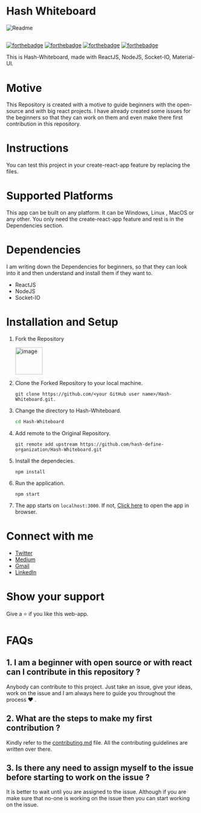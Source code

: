 # Hash Whiteboard

![Readme](https://user-images.githubusercontent.com/71627983/155388880-94d514ee-749c-4f4c-b9ac-e27aa4e53094.jpeg)

<!-- ![image](https://user-images.githubusercontent.com/71627983/151830403-a00d5cf5-9908-4e50-8b01-66cffb75053e.png) -->
<!-- ![image](https://user-images.githubusercontent.com/71627983/151713554-68535167-892e-4021-b42b-874bf23d41b3.png) -->


##
[![forthebadge](https://forthebadge.com/images/badges/open-source.svg)](https://forthebadge.com) [![forthebadge](https://forthebadge.com/images/badges/built-with-love.svg)](https://forthebadge.com)    [![forthebadge](https://forthebadge.com/images/badges/made-with-crayons.svg)](https://forthebadge.com)    [![forthebadge](https://forthebadge.com/images/badges/made-with-javascript.svg)](https://forthebadge.com)

This is Hash-Whiteboard, made with ReactJS, NodeJS, Socket-IO, Material-UI.

# Motive

This Repository is created with a motive to guide beginners with the open-source and with big react projects. I have already created some issues for the beginners so that they can work on them and even make there first contribution in this repository.

# Instructions

You can test this project in your create-react-app feature by replacing the files.

# Supported Platforms

This app can be built on any platform. It can be Windows, Linux , MacOS or any other. You only need the create-react-app feature and rest is in the Dependencies section.

# Dependencies

I am writing down the Dependencies for beginners, so that they can look into it and then understand and install them if they want to.

* ReactJS
* NodeJS
* Socket-IO

# Installation and Setup

1. Fork the Repository

	<img width="72" alt="image" src="https://user-images.githubusercontent.com/71627983/151713658-7e9576d0-f373-4e6a-a60a-e3d58b3b38c8.png">

2. Clone the Forked Repository to your local machine.
	```
	git clone https://github.com/<your GitHub user name>/Hash-Whiteboard.git.
	```

3. Change the directory to Hash-Whiteboard.
	```bash
	cd Hash-Whiteboard
	```

4. Add remote to the Original Repository.
	```
	git remote add upstream https://github.com/hash-define-organization/Hash-Whiteboard.git
	```

5. Install the dependecies.
	```node
	npm install
	```

6. Run the application.
	```node
	npm start
	```

7. The app starts on `localhost:3000`. If not, [Click here](http://localhost:3000) to open the app in browser.

# Connect with me

* [Twitter](https://twitter.com/bahldhairya)
* [Medium](https://medium.com/@dhairyabahl5)
* [Gmail](dhairyabahl5@gmail.com)
* [LinkedIn](https://www.linkedin.com/in/dhairya-bahl)

# Show your support

Give a ⭐ if you like this web-app.

# FAQs

## 1. I am a beginner with open source or with react can I contribute in this repository ?
Anybody can contribute to this project. Just take an issue, give your ideas, work on the issue and I am always here to guide you throughout the process ❤ .

## 2. What are the steps to make my first contribution ?
Kindly refer to the [contributing.md](/contributing.md) file. All the contributing guidelines are written over there.

## 3. Is there any need to assign myself to the issue before starting to work on the issue ?
It is better to wait until you are assigned to the issue. Although if you are make sure that no-one is working on the issue then you can start working on the issue.
